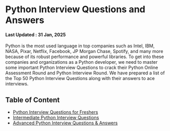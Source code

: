 # Python Interview Questions and Answers

#### Last Updated : 31 Jan, 2025

Python is the most used language in top companies such as Intel, IBM, NASA, Pixar, Netflix, Facebook, JP Morgan Chase, Spotify, and many more because of its robust performance and powerful libraries. To get into these companies and organizations as a Python developer, we need to master some important Python Interview Questions to crack their Python Online Assessment Round and Python Interview Round. We have prepared a list of the Top 50 Python Interview Questions along with their answers to ace interviews.

## Table of Content

- [Python Interview Questions for Freshers](https://www.geeksforgeeks.org/python-interview-questions/#python-interview-questions-for-freshers)
- [Intermediate Python Interview Questions](https://www.geeksforgeeks.org/python-interview-questions/#intermediate-python-interview-questions)
- [Advanced Python Interview Questions & Answers](https://www.geeksforgeeks.org/python-interview-questions/#advanced-python-interview-questions-answers)

